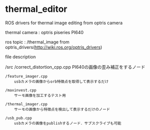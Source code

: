 # thermal_editor
ROS drivers for thermal image editing from optris camera

thermal camera : optris piseries PI640

ros topic      : /thermal_image from optris_drivers(http://wiki.ros.org/optris_drivers)

file description

/src
    /correct_distortion_cpp.cpp
        PI640の画像の歪み補正をするノード

    /feature_imager.cpp
        usbカメラの画像からorb特徴点を取得して表示するだけ

    /maxinvest.cpp
        サーモ画像を加工するテスト用

    /thermal_imager.cpp
        サーモの画像から特徴点を検出して表示するだけのノード

    /usb_pub.cpp
        usbカメラの画像をpublishするノード．サブスクライブも可能



